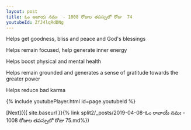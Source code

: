 ```yaml
---
layout: post
title: ఓం అజాయ నమః  - 1008 రోజుల తపస్సులో రోజు  74
youtubeId: ZfJ4lqRdDNg
---
```

 
 
Helps get goodness, bliss and peace and God's blessings
 
Helps remain focused, help generate inner energy 
 
Helps boost physical and mental health 
 
Helps remain grounded and generates a sense of gratitude towards the greater power 
 
Helps reduce bad karma
 
 
 
 


{% include youtubePlayer.html id=page.youtubeId %}
 
[Next]({{ site.baseurl }}{% link  split2/_posts/2019-04-08-ఓం రావాయే నమః  - 1008 రోజుల తపస్సులో రోజు  75.md%})
 
